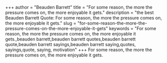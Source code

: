 +++
author = "Beauden Barrett"
title = "For some reason, the more the pressure comes on, the more enjoyable it gets."
description = "the best Beauden Barrett Quote: For some reason, the more the pressure comes on, the more enjoyable it gets."
slug = "for-some-reason-the-more-the-pressure-comes-on-the-more-enjoyable-it-gets"
keywords = "For some reason, the more the pressure comes on, the more enjoyable it gets.,beauden barrett,beauden barrett quotes,beauden barrett quote,beauden barrett sayings,beauden barrett saying,quotes, sayings,quote, saying, motivation"
+++
For some reason, the more the pressure comes on, the more enjoyable it gets.
